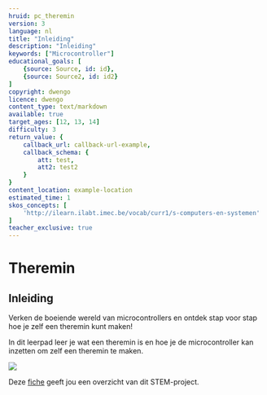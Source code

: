 ```yaml
---
hruid: pc_theremin
version: 3
language: nl
title: "Inleiding"
description: "Inleiding"
keywords: ["Microcontroller"]
educational_goals: [
    {source: Source, id: id}, 
    {source: Source2, id: id2}
]
copyright: dwengo
licence: dwengo
content_type: text/markdown
available: true
target_ages: [12, 13, 14]
difficulty: 3
return_value: {
    callback_url: callback-url-example,
    callback_schema: {
        att: test,
        att2: test2
    }
}
content_location: example-location
estimated_time: 1
skos_concepts: [
    'http://ilearn.ilabt.imec.be/vocab/curr1/s-computers-en-systemen'
]
teacher_exclusive: true
---
```


# Theremin

## Inleiding

Verken de boeiende wereld van microcontrollers en ontdek stap voor stap hoe je zelf een theremin kunt maken!

In dit leerpad leer je wat een theremin is en hoe je de microcontroller kan inzetten om zelf een theremin te maken.

![](@youtube/https://www.youtube.com/embed/K6KbEnGnymk)

Deze [fiche](https://dwengo.org/assets/files/physical_computing/Thereminprojectfiche.pdf) geeft jou een overzicht van dit STEM-project.
